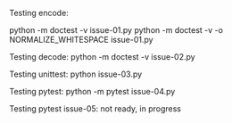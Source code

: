 Testing encode: 

python -m doctest -v issue-01.py 
python -m doctest -v -o NORMALIZE_WHITESPACE issue-01.py

Testing decode: python -m doctest -v issue-02.py

Testing unittest: python issue-03.py

Testing pytest: python -m pytest issue-04.py

Testing pytest issue-05: not ready, in progress